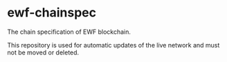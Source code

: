 # ewf-chainspec
The chain specification of EWF blockchain.

This repository is used for automatic updates of the live network and must not be moved or deleted.
